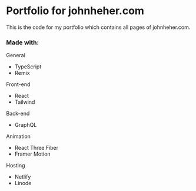 # Portfolio for johnheher.com

This is the code for my portfolio which contains all pages
of johnheher.com.

### Made with:

General
- TypeScript
- Remix

Front-end
- React
- Tailwind

Back-end
- GraphQL

Animation
- React Three Fiber
- Framer Motion

Hosting
- Netlify
- Linode
